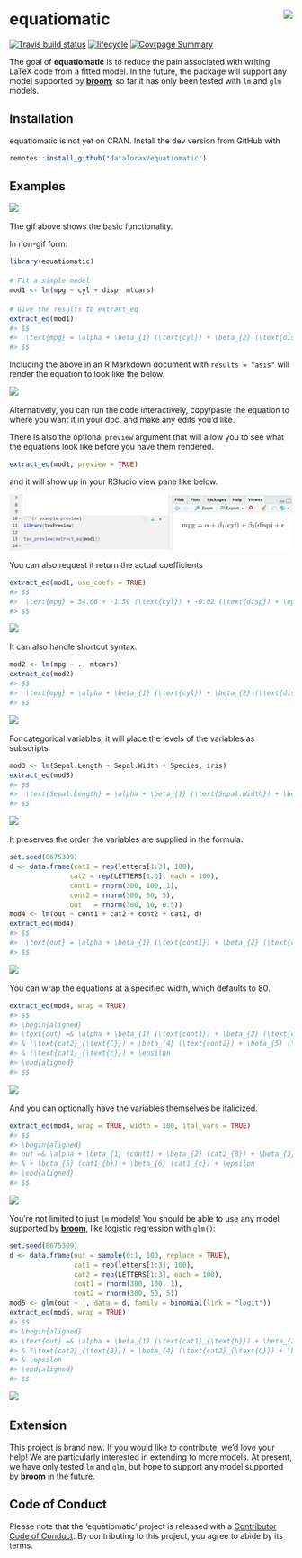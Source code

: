 
<!-- README.md is generated from README.Rmd. Please edit that file -->

# equatiomatic <img src="tools/logo.png" align="right"/>

<!-- badges: start -->

[![Travis build
status](https://travis-ci.org/datalorax/equatiomatic.svg?branch=master)](https://travis-ci.org/datalorax/equatiomatic)
[![lifecycle](https://img.shields.io/badge/lifecycle-experimental-orange.svg)](https://www.tidyverse.org/lifecycle/#experimental)
[![Covrpage
Summary](https://img.shields.io/badge/covrpage-Last_Build_2019_05_31-brightgreen.svg)](http://tinyurl.com/y5p5nn2m)
<!-- badges: end -->

The goal of **equatiomatic** is to reduce the pain associated with
writing LaTeX code from a fitted model. In the future, the package will
support any model supported by
[**broom**](https://cran.r-project.org/package=broom); so far it has
only been tested with `lm` and `glm` models.

## Installation

equatiomatic is not yet on CRAN. Install the dev version from GitHub
with

``` r
remotes::install_github("datalorax/equatiomatic")
```

## Examples

![](man/figures/equatiomatic.gif)

The gif above shows the basic functionality.

In non-gif form:

``` r
library(equatiomatic)

# Fit a simple model
mod1 <- lm(mpg ~ cyl + disp, mtcars)

# Give the results to extract_eq
extract_eq(mod1)
#> $$
#>  \text{mpg} = \alpha + \beta_{1} (\text{cyl}) + \beta_{2} (\text{disp}) + \epsilon 
#> $$
```

Including the above in an R Markdown document with `results = "asis"`
will render the equation to look like the below.

![](man/figures/eq1.png)

Alternatively, you can run the code interactively, copy/paste the
equation to where you want it in your doc, and make any edits you’d
like.

There is also the optional `preview` argument that will allow you to see
what the equations look like before you have them rendered.

``` r
extract_eq(mod1, preview = TRUE)
```

and it will show up in your RStudio view pane like below.

![](man/figures/preview.png)

You can also request it return the actual coefficients

``` r
extract_eq(mod1, use_coefs = TRUE)
#> $$
#>  \text{mpg} = 34.66 + -1.59 (\text{cyl}) + -0.02 (\text{disp}) + \epsilon 
#> $$
```

![](man/figures/eq2.png)

It can also handle shortcut syntax.

``` r
mod2 <- lm(mpg ~ ., mtcars)
extract_eq(mod2)
#> $$
#>  \text{mpg} = \alpha + \beta_{1} (\text{cyl}) + \beta_{2} (\text{disp}) + \beta_{3} (\text{hp}) + \beta_{4} (\text{drat}) + \beta_{5} (\text{wt}) + \beta_{6} (\text{qsec}) + \beta_{7} (\text{vs}) + \beta_{8} (\text{am}) + \beta_{9} (\text{gear}) + \beta_{10} (\text{carb}) + \epsilon 
#> $$
```

![](man/figures/eq3.png)

For categorical variables, it will place the levels of the variables as
subscripts.

``` r
mod3 <- lm(Sepal.Length ~ Sepal.Width + Species, iris)
extract_eq(mod3)
#> $$
#>  \text{Sepal.Length} = \alpha + \beta_{1} (\text{Sepal.Width}) + \beta_{2} (\text{Species}_{\text{versicolor}}) + \beta_{3} (\text{Species}_{\text{virginica}}) + \epsilon 
#> $$
```

![](man/figures/eq4.png)

It preserves the order the variables are supplied in the formula.

``` r
set.seed(8675309)
d <- data.frame(cat1 = rep(letters[1:3], 100),
               cat2 = rep(LETTERS[1:3], each = 100),
               cont1 = rnorm(300, 100, 1),
               cont2 = rnorm(300, 50, 5),
               out   = rnorm(300, 10, 0.5))
mod4 <- lm(out ~ cont1 + cat2 + cont2 + cat1, d)
extract_eq(mod4)
#> $$
#>  \text{out} = \alpha + \beta_{1} (\text{cont1}) + \beta_{2} (\text{cat2}_{\text{B}}) + \beta_{3} (\text{cat2}_{\text{C}}) + \beta_{4} (\text{cont2}) + \beta_{5} (\text{cat1}_{\text{b}}) + \beta_{6} (\text{cat1}_{\text{c}}) + \epsilon 
#> $$
```

![](man/figures/eq5.png)

You can wrap the equations at a specified width, which defaults to 80.

``` r
extract_eq(mod4, wrap = TRUE)
#> $$
#> \begin{aligned}
#> \text{out} =& \alpha + \beta_{1} (\text{cont1}) + \beta_{2} (\text{cat2}_{\text{B}}) + \beta_{3} \\
#> & (\text{cat2}_{\text{C}}) + \beta_{4} (\text{cont2}) + \beta_{5} (\text{cat1}_{\text{b}}) + \beta_{6} \\
#> & (\text{cat1}_{\text{c}}) + \epsilon
#> \end{aligned}
#> $$
```

![](man/figures/eq6.png)

And you can optionally have the variables themselves be italicized.

``` r
extract_eq(mod4, wrap = TRUE, width = 100, ital_vars = TRUE)
#> $$
#> \begin{aligned}
#> out =& \alpha + \beta_{1} (cont1) + \beta_{2} (cat2_{B}) + \beta_{3} (cat2_{C}) + \beta_{4} (cont2) \\
#> & + \beta_{5} (cat1_{b}) + \beta_{6} (cat1_{c}) + \epsilon
#> \end{aligned}
#> $$
```

![](man/figures/eq7.png)

You’re not limited to just `lm` models\! You should be able to use any
model supported by
[**broom**](https://cran.r-project.org/package=broom), like logistic
regression with `glm()`:

``` r
set.seed(8675309)
d <- data.frame(out = sample(0:1, 100, replace = TRUE),
                cat1 = rep(letters[1:3], 100),
                cat2 = rep(LETTERS[1:3], each = 100),
                cont1 = rnorm(300, 100, 1),
                cont2 = rnorm(300, 50, 5))
mod5 <- glm(out ~ ., data = d, family = binomial(link = "logit"))
extract_eq(mod5, wrap = TRUE)
#> $$
#> \begin{aligned}
#> \text{out} =& \alpha + \beta_{1} (\text{cat1}_{\text{b}}) + \beta_{2} (\text{cat1}_{\text{c}}) + \beta_{3} \\
#> & (\text{cat2}_{\text{B}}) + \beta_{4} (\text{cat2}_{\text{C}}) + \beta_{5} (\text{cont1}) + \beta_{6} (\text{cont2}) + \\
#> & \epsilon
#> \end{aligned}
#> $$
```

![](man/figures/eq8.png)

## Extension

This project is brand new. If you would like to contribute, we’d love
your help\! We are particularly interested in extending to more models.
At present, we have only tested `lm` and `glm`, but hope to support any
model supported by [**broom**](https://cran.r-project.org/package=broom)
in the future.

## Code of Conduct

Please note that the ‘equatiomatic’ project is released with a
[Contributor Code of Conduct](CODE_OF_CONDUCT.md). By contributing to
this project, you agree to abide by its terms.
